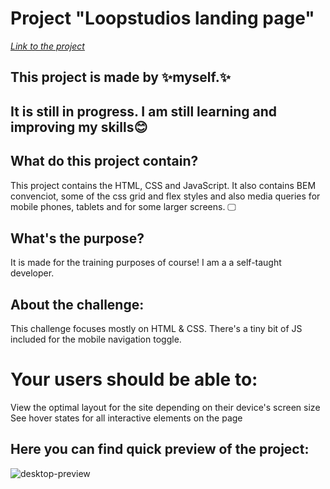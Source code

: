 # Project "Loopstudios landing page"

*[Link to the project](https://myers32.github.io/Loopstudios-landing-page/)*

## This project is made by ✨myself.✨ 
## It is still in progress. I am still learning and improving my skills😊

## What do this project contain?

This project contains the HTML, CSS and JavaScript. 
It also contains BEM convenciot, some of the css grid and flex styles and also media queries for mobile phones, tablets and for some larger screens. 🖵

## What's the purpose?

It is made for the training purposes of course! I am a a self-taught developer. 

## About the challenge:

This challenge focuses mostly on HTML & CSS. There's a tiny bit of JS included for the mobile navigation toggle.

# Your users should be able to:

View the optimal layout for the site depending on their device's screen size
See hover states for all interactive elements on the page

## Here you can find quick preview of the project: 
![desktop-preview](https://github.com/myers32/loopstudios-landing-page/assets/122280628/d7a5ff3d-7791-4e88-b1aa-cf1404222cae)
